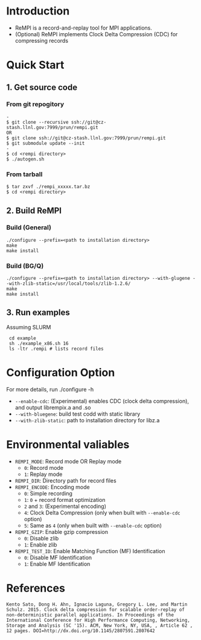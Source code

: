 
# Introduction

 * ReMPI is a record-and-replay tool for MPI applications.
 * (Optional) ReMPI implements Clock Delta Compression (CDC) for compressing records

# Quick Start

## 1. Get source code 

### From git repogitory

    -
    $ git clone --recursive ssh://git@cz-stash.llnl.gov:7999/prun/rempi.git
    OR
    $ git clone ssh://git@cz-stash.llnl.gov:7999/prun/rempi.git
    $ git submodule update --init
    -
    $ cd <rempi directory>
    $ ./autogen.sh

### From tarball

    $ tar zxvf ./rempi_xxxxx.tar.bz
    $ cd <rempi directory>

## 2. Build ReMPI

### Build (General)

    ./configure --prefix=<path to installation directory>
    make 
    make install

### Build (BG/Q)

    ./configure --prefix=<path to installation directory> --with-glugene --with-zlib-static=/usr/local/tools/zlib-1.2.6/
    make 
    make install


## 3. Run examples

Assuming SLURM

     cd example
     sh ./example_x86.sh 16
     ls -ltr .rempi # lists record files


# Configuration Option

For more details, run ./configure -h  

  * `--enable-cdc`: (Experimental) enables CDC (clock delta compression), and output librempix.a and .so
  * `--with-bluegene`: build test codd with static library
  * `--with-zlib-static`: path to installation directory for libz.a


# Environmental valiables

 * `REMPI_MODE`: Record mode OR Replay mode
     * `0`: Record mode
     * `1`: Replay mode
 * `REMPI_DIR`: Directory path for record files
 * `REMPI_ENCODE`: Encoding mode
     * `0`: Simple recording 
     * `1`: `0` + record format optimization
     * `2` and `3`: (Experimental encoding)
     * `4`: Clock Delta Compression (only when built with `--enable-cdc` option)
     * `5`: Same as `4` (only when built with `--enable-cdc` option)
 * `REMPI_GZIP`: Enable gzip compression
     * `0`: Disable zlib
     * `1`: Enable zlib
 * `REMPI_TEST_ID`: Enable Matching Function (MF) Identification
     * `0`: Disable MF Identification
     * `1`: Enable MF Identification

# References

    Kento Sato, Dong H. Ahn, Ignacio Laguna, Gregory L. Lee, and Martin Schulz. 2015. Clock delta compression for scalable order-replay of non-deterministic parallel applications. In Proceedings of the International Conference for High Performance Computing, Networking, Storage and Analysis (SC '15). ACM, New York, NY, USA, , Article 62 , 12 pages. DOI=http://dx.doi.org/10.1145/2807591.2807642
